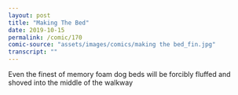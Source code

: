 ```yaml
---
layout: post
title: "Making The Bed"
date: 2019-10-15
permalink: /comic/170
comic-source: "assets/images/comics/making the bed_fin.jpg"
transcript: ""
---
```


Even the finest of memory foam dog beds will be forcibly fluffed and shoved into the middle of the walkway
